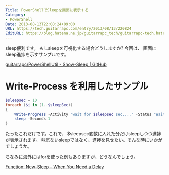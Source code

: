 ```yaml
---
Title: PowerShellでSleepを画面に表示する
Category:
- PowerShell
Date: 2013-08-13T22:08:24+09:00
URL: https://tech.guitarrapc.com/entry/2013/08/13/220824
EditURL: https://blog.hatena.ne.jp/guitarrapc_tech/guitarrapc-tech.hatenablog.com/atom/entry/6802418398340959892
---
```



sleep便利です。
もしsleepを可視化する場合どうしますか?
今回は、 画面にsleep進捗を示すサンプルです。

[guitarrapc/PowerShellUtil - Show-Sleep | GitHub](https://github.com/guitarrapc/PowerShellUtil/tree/master/Show-Sleep)

# Write-Process を利用したサンプル

```ps1
$sleepsec = 10
foreach ($i in (1..$sleepSec))
{
    Write-Progress -Activity "wait for $sleepsec sec...." -Status "Waiting... $i sec" -PercentComplete (($i/$sleepsec)*100)
    sleep -Seconds 1
}
```


たったこれだけです。これで、 $sleepsec変数に入れた分だけsleepしつつ進捗が表示されます。
味気ないsleepではなく、進捗を見せたい。そんな時にいかがでしょうか。

ちなみに海外にはforを使った例もありますが、どうなんでしょう。

[Function: New-Sleep – When You Need a Delay](http://www.ehloworld.com/878)
